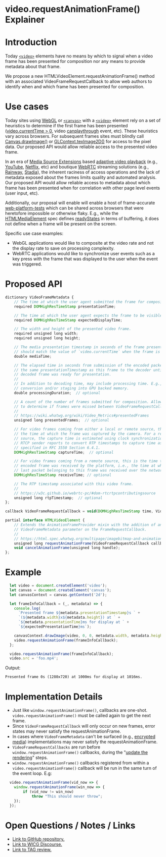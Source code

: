# video.requestAnimationFrame() Explainer

# Introduction
Today [`<video>`](https://developer.mozilla.org/en-US/docs/Web/API/HTMLVideoElement) elements have no means by which to signal when a video frame has been presented for composition nor any means to provide metadata about that frame.

We propose a new HTMLVideoElement.requestAnimationFrame() method with an associated VideoFrameRequestCallback to allow web authors to identify when and which frame has been presented for composition.


# Use cases

Today sites using [WebGL](https://developer.mozilla.org/en-US/docs/Web/API/WebGL_API) or [`<canvas>`](https://developer.mozilla.org/en-US/docs/Web/API/Canvas_API) with a [`<video>`](https://developer.mozilla.org/en-US/docs/Web/API/HTMLVideoElement) element rely on a set of heuristics to determine if the first frame has been presented ([video.currentTime > 0](https://developer.mozilla.org/en-US/docs/Web/API/HTMLMediaElement/currentTime), video [canplaythrough](https://developer.mozilla.org/en-US/docs/Web/API/HTMLMediaElement/canplaythrough_event) event, etc). These heuristics vary across browsers. For subsequent frames sites must blindly call [Canvas.drawImage()](https://developer.mozilla.org/en-US/docs/Web/API/CanvasRenderingContext2D/drawImage) or [GLContext.texImage2D()](https://developer.mozilla.org/en-US/docs/Web/API/WebGLRenderingContext/texImage2D) for access to the pixel data. Our proposed API would allow reliable access to the presented video frame.

In an era of [Media Source Extensions](https://developer.mozilla.org/en-US/docs/Web/API/Media_Source_Extensions_API) based [adaptive video playback](https://en.wikipedia.org/wiki/Adaptive_bitrate_streaming) (e.g., [YouTube](https://www.youtube.com/), [Netflix](https://www.netflix.com/), etc) and boutique [WebRTC](https://developer.mozilla.org/en-US/docs/Web/API/WebRTC_API) streaming solutions (e.g., [Rainway](https://rainway.com/), [Stadia](https://store.google.com/us/magazine/stadia)), the inherent raciness of access operations and the lack of metadata exposed about the frames limits quality and automated analysis. Our proposed API would allow reliable access to metadata about which frame has been presented when for correlation with other page level events (user input, etc).

Additionally, our proposal will enable will enable a host of frame-accurate [web-platform-tests](https://github.com/web-platform-tests/wpt) which can be shared across browsers that were heretofore impossible or otherwise flaky. E.g., while the [HTMLMediaElement](https://developer.mozilla.org/en-US/docs/Web/API/HTMLMediaElement) spec defines [readyStates](https://developer.mozilla.org/en-US/docs/Web/API/HTMLMediaElement/readyState) in terms of buffering, it does not define when a frame will be present on the screen.

Specific use case examples:
* WebGL applications would like to composite at the video rate and not the display rate to save on processing complexity.
* WebRTC applications would like to synchronize user events such as a key press with the frame that was displayed to the user when the event was triggered.


# Proposed API

```Javascript
dictionary VideoFrameMetadata {
    // The time at which the user agent submitted the frame for composition.
    required DOMHighResTimeStamp presentationTime;

    // The time at which the user agent expects the frame to be visible.
    required DOMHighResTimeStamp expectedDisplayTime;

    // The width and height of the presented video frame.
    required unsigned long width;
    required unsigned long height;

    // The media presentation timestamp in seconds of the frame presented. This
    // should match the value of `video.currentTime` when the frame is displayed
    double mediaTime;

    // The elapsed time in seconds from submission of the encoded packet with
    // the same presentationTimestamp as this frame to the decoder until the
    // decoded frame was ready for presentation.
    //
    // In addition to decoding time, may include processing time. E.g., YUV
    // conversion and/or staging into GPU backed memory.
    double processingDuration;  // optional

    // A count of the number of frames submitted for composition. Allows clients
    // to determine if frames were missed between VideoFrameRequestCallbacks.
    //
    // https://wiki.whatwg.org/wiki/Video_Metrics#presentedFrames
    unsigned long presentedFrames;  // optional

    // For video frames coming from either a local or remote source, this is
    // the time at which the frame was captured by the camera. For a remote
    // source, the capture time is estimated using clock synchronization and
    // RTCP sender reports to convert RTP timestamps to capture time as
    // specified in RFC 3550 Section 6.4.1.
    DOMHighResTimeStamp captureTime;  // optional

    // For video frames coming from a remote source, this is the time the
    // encoded frame was received by the platform, i.e., the time at which the
    // last packet belonging to this frame was received over the network.
    DOMHighResTimeStamp receiveTime; // optional

    // The RTP timestamp associated with this video frame.
    //
    // https://w3c.github.io/webrtc-pc/#dom-rtcrtpcontributingsource
    unsigned long rtpTimestamp;  // optional
};

callback VideoFrameRequestCallback = void(DOMHighResTimeStamp time, VideoFrameMetadata);

partial interface HTMLVideoElement {
    // Extends the AnimationFrameProvider mixin with the addition of an
    // VideoFrameMetadata parameter on the FrameRequestCallback.
    //
    // https://html.spec.whatwg.org/multipage/imagebitmap-and-animations.html#animation-frames
    unsigned long requestAnimationFrame(VideoFrameRequestCallback callback);
    void cancelAnimationFrame(unsigned long handle);
};
```


# Example

```Javascript
  let video = document.createElement('video');
  let canvas = document.createElement('canvas');
  let canvasContext = canvas.getContext('2d');

  let frameInfoCallback = (_, metadata) => {
    console.log(
      `Presented frame ${metadata.presentationTimestamp}s ` +
      `(${metadata.width}x${metadata.height}) at ` +
      `${metadata.presentationTime}ms for display at ` +
      `${expectedPresentationTime}ms`);

    canvasContext.drawImage(video, 0, 0, metadata.width, metadata.height);
    video.requestAnimationFrame(frameInfoCallback);
  };

  video.requestAnimationFrame(frameInfoCallback);
  video.src = 'foo.mp4';
```

Output:
```Text
Presented frame 0s (1280x720) at 1000ms for display at 1016ms.
```


# Implementation Details
* Just like `window.requestAnimationFrame()`, callbacks are one-shot. `video.requestAnimationFrame()` must be called again to get the next frame.
* Since `VideoFrameRequestCallback` will only occur on new frames, error states may never satisfy the requestAnimationFrame.
* In cases where `VideoFrameMetadata` can't be surfaced (e.g., [encrypted media](https://w3c.github.io/encrypted-media/#media-element-restrictions)) implementations may never satisfy the requestAnimationFrame.
* `VideoFrameRequestCallbacks` are run before `window.requestAnimationFrame()` callbacks, during the "[update the rendering](https://html.spec.whatwg.org/multipage/webappapis.html#update-the-rendering)" steps.
* `window.requestAnimationFrame()` callbacks registered from within a `video.requestAnimationFrame()` callback will be run in the same turn of the event loop. E.g:
```Javascript
  video.requestAnimationFrame(vid_now => {
    window.requestAnimationFrame(win_now => {
        if (vid_now != win_now)
            throw "This should never throw";
    });
  });
```


# Open Questions / Notes / Links
* [Link to GitHub repository.](https://github.com/WICG/video-raf)
* [Link to WICG Discourse.](https://discourse.wicg.io/t/proposal-video-requestanimationframe/3691)
* [Link to TAG review.](https://github.com/w3ctag/design-reviews/issues/429)
